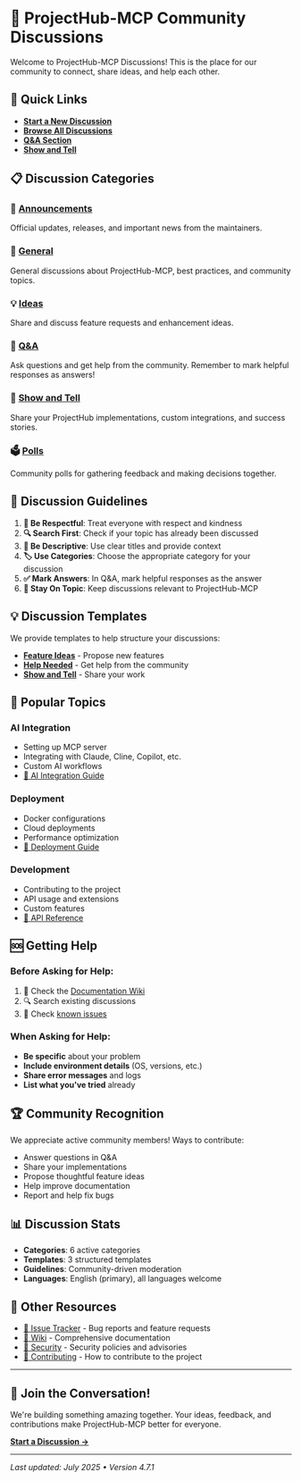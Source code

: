 # 💬 ProjectHub-MCP Community Discussions

Welcome to ProjectHub-MCP Discussions! This is the place for our community to connect, share ideas, and help each other.

## 🎯 Quick Links

- [**Start a New Discussion**](https://github.com/anubissbe/ProjectHub-Mcp/discussions/new)
- [**Browse All Discussions**](https://github.com/anubissbe/ProjectHub-Mcp/discussions)
- [**Q&A Section**](https://github.com/anubissbe/ProjectHub-Mcp/discussions/categories/q-a)
- [**Show and Tell**](https://github.com/anubissbe/ProjectHub-Mcp/discussions/categories/show-and-tell)

## 📋 Discussion Categories

### 📣 [Announcements](https://github.com/anubissbe/ProjectHub-Mcp/discussions/categories/announcements)
Official updates, releases, and important news from the maintainers.

### 💬 [General](https://github.com/anubissbe/ProjectHub-Mcp/discussions/categories/general)
General discussions about ProjectHub-MCP, best practices, and community topics.

### 💡 [Ideas](https://github.com/anubissbe/ProjectHub-Mcp/discussions/categories/ideas)
Share and discuss feature requests and enhancement ideas.

### 🙏 [Q&A](https://github.com/anubissbe/ProjectHub-Mcp/discussions/categories/q-a)
Ask questions and get help from the community. Remember to mark helpful responses as answers!

### 🙌 [Show and Tell](https://github.com/anubissbe/ProjectHub-Mcp/discussions/categories/show-and-tell)
Share your ProjectHub implementations, custom integrations, and success stories.

### 🗳️ [Polls](https://github.com/anubissbe/ProjectHub-Mcp/discussions/categories/polls)
Community polls for gathering feedback and making decisions together.

## 🎯 Discussion Guidelines

1. **🤝 Be Respectful**: Treat everyone with respect and kindness
2. **🔍 Search First**: Check if your topic has already been discussed
3. **📝 Be Descriptive**: Use clear titles and provide context
4. **🏷️ Use Categories**: Choose the appropriate category for your discussion
5. **✅ Mark Answers**: In Q&A, mark helpful responses as the answer
6. **🌟 Stay On Topic**: Keep discussions relevant to ProjectHub-MCP

## 💡 Discussion Templates

We provide templates to help structure your discussions:

- **[Feature Ideas](https://github.com/anubissbe/ProjectHub-Mcp/discussions/new?category=ideas)** - Propose new features
- **[Help Needed](https://github.com/anubissbe/ProjectHub-Mcp/discussions/new?category=q-a)** - Get help from the community
- **[Show and Tell](https://github.com/anubissbe/ProjectHub-Mcp/discussions/new?category=show-and-tell)** - Share your work

## 🚀 Popular Topics

### AI Integration
- Setting up MCP server
- Integrating with Claude, Cline, Copilot, etc.
- Custom AI workflows
- [📖 AI Integration Guide](AI-Integration-Guide.md)

### Deployment
- Docker configurations
- Cloud deployments
- Performance optimization
- [📖 Deployment Guide](https://github.com/anubissbe/ProjectHub-Mcp/wiki/Deployment-Production)

### Development
- Contributing to the project
- API usage and extensions
- Custom features
- [📖 API Reference](https://github.com/anubissbe/ProjectHub-Mcp/wiki/API-Reference)

## 🆘 Getting Help

### Before Asking for Help:
1. 📖 Check the [Documentation Wiki](https://github.com/anubissbe/ProjectHub-Mcp/wiki)
2. 🔍 Search existing discussions
3. 🐛 Check [known issues](https://github.com/anubissbe/ProjectHub-Mcp/issues)

### When Asking for Help:
- **Be specific** about your problem
- **Include environment details** (OS, versions, etc.)
- **Share error messages** and logs
- **List what you've tried** already

## 🏆 Community Recognition

We appreciate active community members! Ways to contribute:
- Answer questions in Q&A
- Share your implementations
- Propose thoughtful feature ideas
- Help improve documentation
- Report and help fix bugs

## 📊 Discussion Stats

- **Categories**: 6 active categories
- **Templates**: 3 structured templates
- **Guidelines**: Community-driven moderation
- **Languages**: English (primary), all languages welcome

## 🔗 Other Resources

- [🐛 Issue Tracker](https://github.com/anubissbe/ProjectHub-Mcp/issues) - Bug reports and feature requests
- [📖 Wiki](https://github.com/anubissbe/ProjectHub-Mcp/wiki) - Comprehensive documentation
- [🔐 Security](https://github.com/anubissbe/ProjectHub-Mcp/security) - Security policies and advisories
- [🤝 Contributing](CONTRIBUTING.md) - How to contribute to the project

---

## 🎉 Join the Conversation!

We're building something amazing together. Your ideas, feedback, and contributions make ProjectHub-MCP better for everyone.

**[Start a Discussion →](https://github.com/anubissbe/ProjectHub-Mcp/discussions/new)**

---

*Last updated: July 2025 • Version 4.7.1*